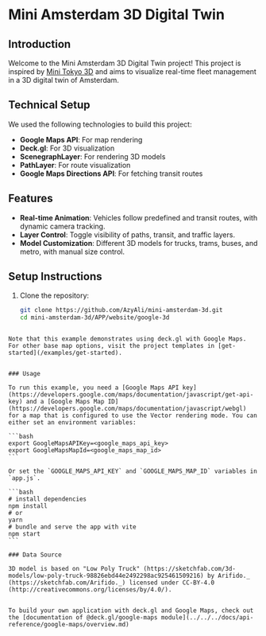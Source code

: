 # Mini Amsterdam 3D Digital Twin

## Introduction
Welcome to the Mini Amsterdam 3D Digital Twin project! This project is inspired by [Mini Tokyo 3D](https://minitokyo3d.com/) and aims to visualize real-time fleet management in a 3D digital twin of Amsterdam.

## Technical Setup
We used the following technologies to build this project:
- **Google Maps API**: For map rendering
- **Deck.gl**: For 3D visualization
- **ScenegraphLayer**: For rendering 3D models
- **PathLayer**: For route visualization
- **Google Maps Directions API**: For fetching transit routes

## Features
- **Real-time Animation**: Vehicles follow predefined and transit routes, with dynamic camera tracking.
- **Layer Control**: Toggle visibility of paths, transit, and traffic layers.
- **Model Customization**: Different 3D models for trucks, trams, buses, and metro, with manual size control.

## Setup Instructions
1. Clone the repository:
   ```bash
   git clone https://github.com/AzyAli/mini-amsterdam-3d.git
   cd mini-amsterdam-3d/APP/website/google-3d
````

Note that this example demonstrates using deck.gl with Google Maps. For other base map options, visit the project templates in [get-started](/examples/get-started).


### Usage

To run this example, you need a [Google Maps API key](https://developers.google.com/maps/documentation/javascript/get-api-key) and a [Google Maps Map ID](https://developers.google.com/maps/documentation/javascript/webgl) for a map that is configured to use the Vector rendering mode. You can either set an environment variables:

```bash
export GoogleMapsAPIKey=<google_maps_api_key>
export GoogleMapsMapId=<google_maps_map_id>
```

Or set the `GOOGLE_MAPS_API_KEY` and `GOOGLE_MAPS_MAP_ID` variables in `app.js`.

```bash
# install dependencies
npm install
# or
yarn
# bundle and serve the app with vite
npm start
```

### Data Source

3D model is based on "Low Poly Truck" (https://sketchfab.com/3d-models/low-poly-truck-98826ebd44e2492298ac925461509216) by Arifido._ (https://sketchfab.com/Arifido._) licensed under CC-BY-4.0 (http://creativecommons.org/licenses/by/4.0/).


To build your own application with deck.gl and Google Maps, check out the [documentation of @deck.gl/google-maps module](../../../docs/api-reference/google-maps/overview.md)
